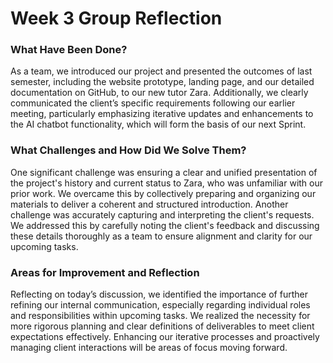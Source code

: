 # Week 3 Group Reflection

### What Have Been Done?

As a team, we introduced our project and presented the outcomes of last semester, including the website prototype, landing page, and our detailed documentation on GitHub, to our new tutor Zara. Additionally, we clearly communicated the client’s specific requirements following our earlier meeting, particularly emphasizing iterative updates and enhancements to the AI chatbot functionality, which will form the basis of our next Sprint. 



### What Challenges and How Did We Solve Them?

One significant challenge was ensuring a clear and unified presentation of the project's history and current status to Zara, who was unfamiliar with our prior work. We overcame this by collectively preparing and organizing our materials to deliver a coherent and structured introduction. Another challenge was accurately capturing and interpreting the client's requests. We addressed this by carefully noting the client's feedback and discussing these details thoroughly as a team to ensure alignment and clarity for our upcoming tasks. 



### Areas for Improvement and Reflection

Reflecting on today’s discussion, we identified the importance of further refining our internal communication, especially regarding individual roles and responsibilities within upcoming tasks. We realized the necessity for more rigorous planning and clear definitions of deliverables to meet client expectations effectively. Enhancing our iterative processes and proactively managing client interactions will be areas of focus moving forward. 
